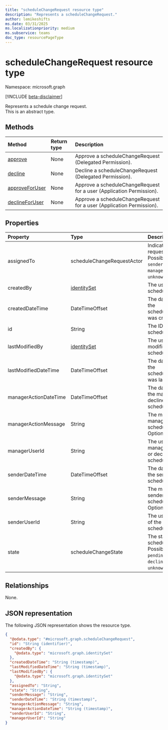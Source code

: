 ```yaml
---
title: "scheduleChangeRequest resource type"
description: "Represents a scheduleChangeRequest."
author: lemikeshifts
ms.date: 03/31/2025
ms.localizationpriority: medium
ms.subservice: teams
doc_type: resourcePageType
---
```


# scheduleChangeRequest resource type

Namespace: microsoft.graph

[!INCLUDE [beta-disclaimer](../../includes/beta-disclaimer.md)]

Represents a schedule change request.  
This is an abstract type.

## Methods
|Method|Return type|Description|
|:---|:---|:---|
|[approve](../api/schedulechangerequest-approve.md)|None|Approve a scheduleChangeRequest (Delegated Permission).|
|[decline](../api/schedulechangerequest-decline.md)|None|Decline a scheduleChangeRequest (Delegated Permission).|
|[approveForUser](../api/schedulechangerequest-approveforuser.md)|None|Approve a scheduleChangeRequest for a user (Application Permission).|
|[declineForUser](../api/schedulechangerequest-declineforuser.md)|None|Approve a scheduleChangeRequest for a user (Application Permission).|

## Properties
|Property|Type|Description|
|:---|:---|:---|
|assignedTo|scheduleChangeRequestActor|Indicates who the request is assigned to. Possible values are: `sender`, `recipient`, `manager`, `system`, `unknownFutureValue`.|
|createdBy|[identitySet](../resources/intune-identityset.md)|The user who created the scheduleChangeRequest.|
|createdDateTime|DateTimeOffset|The date and time when the scheduleChangeRequest was created.|
|id|String|The ID of the scheduleChangeRequest.|
|lastModifiedBy|[identitySet](../resources/intune-identityset.md)|The user who last modified the scheduleChangeRequest.|
|lastModifiedDateTime|DateTimeOffset|The date and time when the scheduleChangeRequest was last modified.|
|managerActionDateTime|DateTimeOffset|The date and time when the manager approved or declined the scheduleChangeRequest.|
|managerActionMessage|String|The message sent by the manager regarding the scheduleChangeRequest. Optional.|
|managerUserId|String|The user ID of the manager who approved or declined the scheduleChangeRequest.|
|senderDateTime|DateTimeOffset|The date and time when the sender sent the scheduleChangeRequest.|
|senderMessage|String|The message sent by the sender of the scheduleChangeRequest. Optional.|
|senderUserId|String|The user ID of the sender of the scheduleChangeRequest.|
|state|scheduleChangeState|The state of the scheduleChangeRequest. Possible values are: `pending`, `approved`, `declined`, `unknownFutureValue`.|

## Relationships
None.

## JSON representation
The following JSON representation shows the resource type.
<!-- {
  "blockType": "resource",
  "keyProperty": "id",
  "@odata.type": "microsoft.graph.scheduleChangeRequest",
  "baseType": "microsoft.graph.changeTrackedEntity",
  "openType": false
}
-->
``` json
{
  "@odata.type": "#microsoft.graph.scheduleChangeRequest",
  "id": "String (identifier)",
  "createdBy": {
    "@odata.type": "microsoft.graph.identitySet"
  },
  "createdDateTime": "String (timestamp)",
  "lastModifiedDateTime": "String (timestamp)",
  "lastModifiedBy": {
    "@odata.type": "microsoft.graph.identitySet"
  },
  "assignedTo": "String",
  "state": "String",
  "senderMessage": "String",
  "senderDateTime": "String (timestamp)",
  "managerActionMessage": "String",
  "managerActionDateTime": "String (timestamp)",
  "senderUserId": "String",
  "managerUserId": "String"
}
```